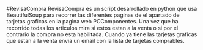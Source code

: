 #RevisaCompra
RevisaCompra es un script desarrollado en python que usa BeautifulSoup para recorrer las diferentes paginas de el apartado de tarjetas graficas en la pagina web PCComponentes.
Una vez que ha recorrido todas los articulos mira si estos estan a la venta o si por el contrario la compra no esta habilitada.
Cuando ya tiene las tarjetas graficas que estan a la venta envia un email con la lista de tarjetas comprables.
